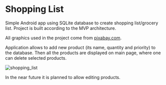 # Shopping List
Simple Android app using SQLite database to create shopping list/grocery list. Project is built according to the MVP architecture.

All graphics used in the project come from [pixabay.com](pixabay.com).

Application allows to add new product (its name, quantity and priority) to the database. Then all the products are displayed on main page, where one can delete selected products.


![shopping_list](https://user-images.githubusercontent.com/56269299/111634372-bbf48180-87f6-11eb-9f9f-fd3eb3dca291.png)

In the near future it is planned to allow editing products.
